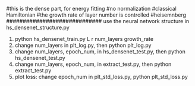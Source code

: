 #this is the dense part, for energy fitting
#no normalization
#classical Hamiltonian
#the growth rate of layer number is controlled
#heisemnberg
#############################
use the neural network structure in hs_densenet_structure.py
1. python hs_densenet_train.py L r  num_layers growth_rate
2. change num_layers in plt_log.py, then
    python plt_log.py
3. change num_layers, epoch_num, in hs_densenet_test.py, then
    python hs_densenet_test.py
4. change num_layers, epoch_num,  in extract_test.py, then
   python extract_test.py
5. plot loss: change epoch_num in plt_std_loss.py, 
    python plt_std_loss.py
